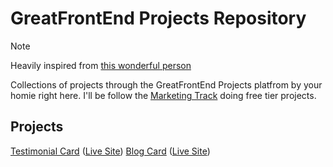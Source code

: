 # GreatFrontEnd Projects Repository

> [!NOTE]
> Heavily inspired from [this wonderful person](https://github.com/io-oseinana/GreatFrontEnd-Project/)

Collections of projects through the GreatFrontEnd Projects platfrom by your homie right here. I'll be follow the [Marketing Track](https://www.greatfrontend.com/projects/tracks/marketing) doing free tier projects.

## Projects

[Testimonial Card](https://github.com/nerometa/greatfrontend-projects/tree/main/testimonial-card) ([Live Site](https://nerometa.github.io/greatfrontend-projects/testimonial-card))
[Blog Card](https://github.com/nerometa/greatfrontend-projects/tree/main/blog-card)
([Live Site](https://nerometa.github.io/greatfrontend-projects/blog-card))
